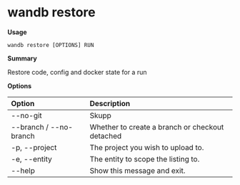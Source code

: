 # wandb restore

**Usage**

`wandb restore [OPTIONS] RUN`

**Summary**

Restore code, config and docker state for a run

**Options**

| **Option** | **Description** |
| :--- | :--- |
| --no-git | Skupp |
| --branch / --no-branch | Whether to create a branch or checkout detached |
| -p, --project | The project you wish to upload to. |
| -e, --entity | The entity to scope the listing to. |
| --help | Show this message and exit. |

